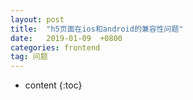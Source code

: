 ```yaml
---
layout: post
title:  "h5页面在ios和android的兼容性问题"
date:   2019-01-09  +0800
categories: frontend
tag: 问题
---
```


* content
{:toc}


#


